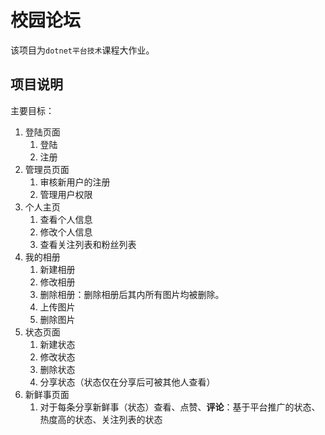 # 校园论坛

该项目为`dotnet平台技术`课程大作业。



## 项目说明

主要目标：

1. 登陆页面
   1. 登陆
   2. 注册
2. 管理员页面
   1. 审核新用户的注册
   2. 管理用户权限
3. 个人主页
   1. 查看个人信息
   2. 修改个人信息
   3. 查看关注列表和粉丝列表
4. 我的相册
   1. 新建相册
   2. 修改相册
   3. 删除相册：删除相册后其内所有图片均被删除。
   4. 上传图片
   5. 删除图片
6. 状态页面
   1. 新建状态
   2. 修改状态
   3. 删除状态
   4. 分享状态（状态仅在分享后可被其他人查看）
7. 新鲜事页面
   1. 对于每条分享新鲜事（状态）查看、点赞、**评论**：基于平台推广的状态、热度高的状态、关注列表的状态
